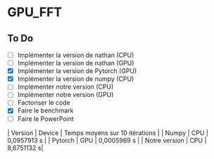 # GPU_FFT
## To Do
- [ ] Implémenter la version de nathan (CPU)
- [ ] Implémenter la version de nathan (GPU)
- [X] Implémenter la version de Pytorch (GPU)
- [X] Implémenter la version de numpy (CPU)
- [ ] Implémenter notre version (CPU)
- [ ] Implémenter notre version (GPU)
- [ ] Factoriser le code
- [X] Faire le benchmark 
- [ ] Faire le PowerPoint 

| Version | Device | Temps moyens sur 10 itérations |
|  Numpy  |  CPU   | 0,0957913 s |
| Pytorch |  GPU   | 0,0005969 s |
| Notre version | CPU | 8,6751132 s|



